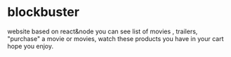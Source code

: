 # blockbuster
website based on react&node 
you can see list of movies , trailers, "purchase" a movie or movies, watch these products you have in your cart
hope you enjoy.


